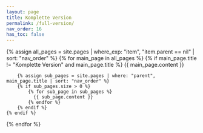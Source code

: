 ```yaml
---
layout: page
title: Komplette Version
permalink: /full-version/
nav_order: 16
has_toc: false
---
```


{% assign all_pages = site.pages | where_exp: "item", "item.parent == nil" | sort: "nav_order" %}
{% for main_page in all_pages %}
    {% if main_page.title != "Komplette Version" and main_page.title %}
        {{ main_page.content }}

        {% assign sub_pages = site.pages | where: "parent", main_page.title | sort: "nav_order" %}
        {% if sub_pages.size > 0 %}
            {% for sub_page in sub_pages %}
              {{ sub_page.content }}
            {% endfor %}
        {% endif %}  
    {% endif %}
{% endfor %}